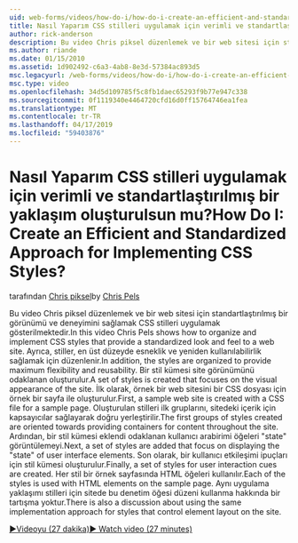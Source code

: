 ```yaml
---
uid: web-forms/videos/how-do-i/how-do-i-create-an-efficient-and-standardized-approach-for-implementing-css-styles
title: Nasıl Yaparım CSS stilleri uygulamak için verimli ve standartlaştırılmış bir yaklaşım oluşturulsun mu? | Microsoft Docs
author: rick-anderson
description: Bu video Chris piksel düzenlemek ve bir web sitesi için standartlaştırılmış bir görünümü ve deneyimini sağlamak CSS stilleri uygulamak gösterilmektedir. Ayrıca, stillerdir...
ms.author: riande
ms.date: 01/15/2010
ms.assetid: 1d902492-c6a3-4ab8-8e3d-57384ac893d5
msc.legacyurl: /web-forms/videos/how-do-i/how-do-i-create-an-efficient-and-standardized-approach-for-implementing-css-styles
msc.type: video
ms.openlocfilehash: 34d5d109785f5c8fb1daec65293f9b77e947c338
ms.sourcegitcommit: 0f1119340e4464720cfd16d0ff15764746ea1fea
ms.translationtype: MT
ms.contentlocale: tr-TR
ms.lasthandoff: 04/17/2019
ms.locfileid: "59403876"
---
```

# <a name="how-do-i-create-an-efficient-and-standardized-approach-for-implementing-css-styles"></a><span data-ttu-id="24ca8-105">Nasıl Yaparım CSS stilleri uygulamak için verimli ve standartlaştırılmış bir yaklaşım oluşturulsun mu?</span><span class="sxs-lookup"><span data-stu-id="24ca8-105">How Do I: Create an Efficient and Standardized Approach for Implementing CSS Styles?</span></span>

<span data-ttu-id="24ca8-106">tarafından [Chris piksel](https://twitter.com/chrispels)</span><span class="sxs-lookup"><span data-stu-id="24ca8-106">by [Chris Pels](https://twitter.com/chrispels)</span></span>

<span data-ttu-id="24ca8-107">Bu video Chris piksel düzenlemek ve bir web sitesi için standartlaştırılmış bir görünümü ve deneyimini sağlamak CSS stilleri uygulamak gösterilmektedir.</span><span class="sxs-lookup"><span data-stu-id="24ca8-107">In this video Chris Pels shows how to organize and implement CSS styles that provide a standardized look and feel to a web site.</span></span> <span data-ttu-id="24ca8-108">Ayrıca, stiller, en üst düzeyde esneklik ve yeniden kullanılabilirlik sağlamak için düzenlenir.</span><span class="sxs-lookup"><span data-stu-id="24ca8-108">In addition, the styles are organized to provide maximum flexibility and reusability.</span></span> <span data-ttu-id="24ca8-109">Bir stil kümesi site görünümünü odaklanan oluşturulur.</span><span class="sxs-lookup"><span data-stu-id="24ca8-109">A set of styles is created that focuses on the visual appearance of the site.</span></span> <span data-ttu-id="24ca8-110">İlk olarak, örnek bir web sitesini bir CSS dosyası için örnek bir sayfa ile oluşturulur.</span><span class="sxs-lookup"><span data-stu-id="24ca8-110">First, a sample web site is created with a CSS file for a sample page.</span></span> <span data-ttu-id="24ca8-111">Oluşturulan stilleri ilk gruplarını, sitedeki içerik için kapsayıcılar sağlayarak doğru yerleştirilir.</span><span class="sxs-lookup"><span data-stu-id="24ca8-111">The first groups of styles created are oriented towards providing containers for content throughout the site.</span></span> <span data-ttu-id="24ca8-112">Ardından, bir stil kümesi eklendi odaklanan kullanıcı arabirimi öğeleri "state" görüntülemeyi.</span><span class="sxs-lookup"><span data-stu-id="24ca8-112">Next, a set of styles are added that focus on displaying the "state" of user interface elements.</span></span> <span data-ttu-id="24ca8-113">Son olarak, bir kullanıcı etkileşimi ipuçları için stil kümesi oluşturulur.</span><span class="sxs-lookup"><span data-stu-id="24ca8-113">Finally, a set of styles for user interaction cues are created.</span></span> <span data-ttu-id="24ca8-114">Her stil bir örnek sayfasında HTML öğeleri kullanılır.</span><span class="sxs-lookup"><span data-stu-id="24ca8-114">Each of the styles is used with HTML elements on the sample page.</span></span> <span data-ttu-id="24ca8-115">Aynı uygulama yaklaşımı stilleri için sitede bu denetim öğesi düzeni kullanma hakkında bir tartışma yoktur.</span><span class="sxs-lookup"><span data-stu-id="24ca8-115">There is also a discussion about using the same implementation approach for styles that control element layout on the site.</span></span>

[<span data-ttu-id="24ca8-116">&#9654;Videoyu (27 dakika)</span><span class="sxs-lookup"><span data-stu-id="24ca8-116">&#9654; Watch video (27 minutes)</span></span>](https://channel9.msdn.com/Blogs/ASP-NET-Site-Videos/how-do-i-create-an-efficient-and-standardized-approach-for-implementing-css-styles)
